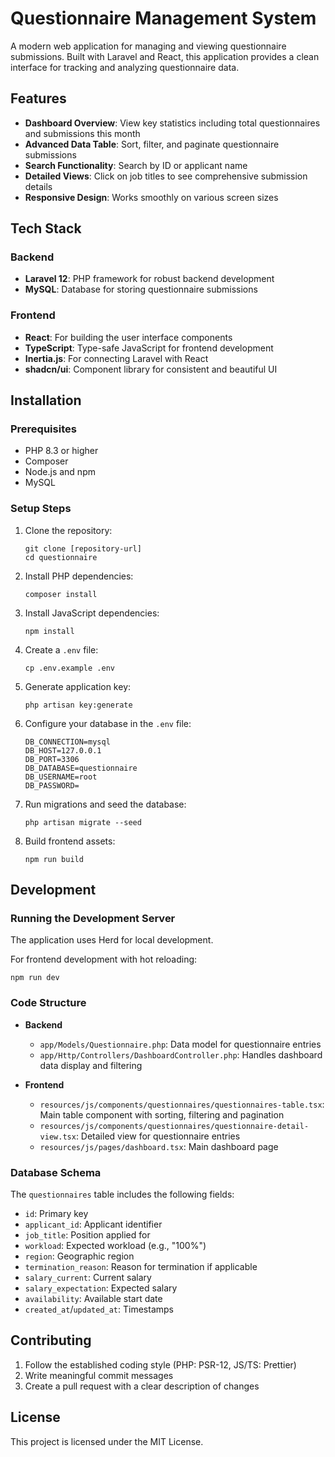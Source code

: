 # Questionnaire Management System

A modern web application for managing and viewing questionnaire submissions. Built with Laravel and React, this application provides a clean interface for tracking and analyzing questionnaire data.

## Features

- **Dashboard Overview**: View key statistics including total questionnaires and submissions this month
- **Advanced Data Table**: Sort, filter, and paginate questionnaire submissions
- **Search Functionality**: Search by ID or applicant name
- **Detailed Views**: Click on job titles to see comprehensive submission details
- **Responsive Design**: Works smoothly on various screen sizes

## Tech Stack

### Backend
- **Laravel 12**: PHP framework for robust backend development
- **MySQL**: Database for storing questionnaire submissions

### Frontend
- **React**: For building the user interface components
- **TypeScript**: Type-safe JavaScript for frontend development
- **Inertia.js**: For connecting Laravel with React
- **shadcn/ui**: Component library for consistent and beautiful UI

## Installation

### Prerequisites
- PHP 8.3 or higher
- Composer
- Node.js and npm
- MySQL

### Setup Steps

1. Clone the repository:
   ```
   git clone [repository-url]
   cd questionnaire
   ```

2. Install PHP dependencies:
   ```
   composer install
   ```

3. Install JavaScript dependencies:
   ```
   npm install
   ```

4. Create a `.env` file:
   ```
   cp .env.example .env
   ```

5. Generate application key:
   ```
   php artisan key:generate
   ```

6. Configure your database in the `.env` file:
   ```
   DB_CONNECTION=mysql
   DB_HOST=127.0.0.1
   DB_PORT=3306
   DB_DATABASE=questionnaire
   DB_USERNAME=root
   DB_PASSWORD=
   ```

7. Run migrations and seed the database:
   ```
   php artisan migrate --seed
   ```

8. Build frontend assets:
   ```
   npm run build
   ```

## Development

### Running the Development Server

The application uses Herd for local development.

For frontend development with hot reloading:
```
npm run dev
```

### Code Structure

- **Backend**
  - `app/Models/Questionnaire.php`: Data model for questionnaire entries
  - `app/Http/Controllers/DashboardController.php`: Handles dashboard data display and filtering

- **Frontend**
  - `resources/js/components/questionnaires/questionnaires-table.tsx`: Main table component with sorting, filtering and pagination
  - `resources/js/components/questionnaires/questionnaire-detail-view.tsx`: Detailed view for questionnaire entries
  - `resources/js/pages/dashboard.tsx`: Main dashboard page

### Database Schema

The `questionnaires` table includes the following fields:

- `id`: Primary key
- `applicant_id`: Applicant identifier
- `job_title`: Position applied for
- `workload`: Expected workload (e.g., "100%")
- `region`: Geographic region
- `termination_reason`: Reason for termination if applicable
- `salary_current`: Current salary
- `salary_expectation`: Expected salary
- `availability`: Available start date
- `created_at`/`updated_at`: Timestamps

## Contributing

1. Follow the established coding style (PHP: PSR-12, JS/TS: Prettier)
2. Write meaningful commit messages
3. Create a pull request with a clear description of changes

## License

This project is licensed under the MIT License.
